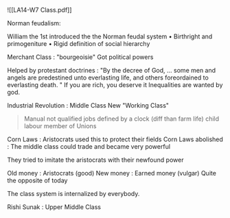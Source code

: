 ![[LA14-W7 Class.pdf]]


Norman feudalism:

William the 1st introduced the the Norman feudal system 
• Birthright and primogeniture 
• Rigid definition of social hierarchy

Merchant Class : "bourgeoisie"
Got political powers

Helped by protestant doctrines : "By the decree of God, … some men and angels are predestined unto everlasting life, and others foreordained to everlasting death. "
If you are rich, you deserve it
Inequalities are wanted by god.

Industrial Revolution : Middle Class
New "Working Class"
> Manual 
> not qualified jobs
> defined by a clock (diff than farm life)
> child labour
> member of Unions

Corn Laws : Aristocrats used this to protect their fields
Corn Laws abolished : The middle class could trade and became very powerful

They tried to imitate the aristocrats with their newfound power

Old money : Aristocrats (good)
New money : Earned money (vulgar)
Quite the opposite of today

The class system is internalized by everybody.

Rishi Sunak : Upper Middle Class

